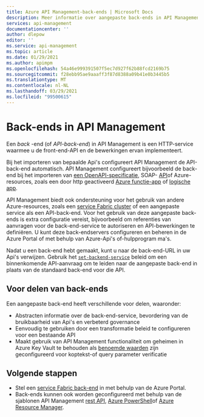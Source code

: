```yaml
---
title: Azure API Management-back-ends | Microsoft Docs
description: Meer informatie over aangepaste back-ends in API Management
services: api-management
documentationcenter: ''
author: dlepow
editor: ''
ms.service: api-management
ms.topic: article
ms.date: 01/29/2021
ms.author: apimpm
ms.openlocfilehash: 54a46e999391507f5ec7d927f62b88fcd2169b75
ms.sourcegitcommit: f28ebb95ae9aaaff3f87d8388a09b41e0b3445b5
ms.translationtype: MT
ms.contentlocale: nl-NL
ms.lasthandoff: 03/29/2021
ms.locfileid: "99500615"
---
```

# <a name="backends-in-api-management"></a>Back-ends in API Management

Een *back* -end (of *API-back-end*) in API Management is een HTTP-service waarmee u de front-end-API en de bewerkingen ervan implementeert.

Bij het importeren van bepaalde Api's configureert API Management de API-back-end automatisch. API Management configureert bijvoorbeeld de back-end bij het importeren van [een OpenAPI-specificatie](import-api-from-oas.md), SOAP- [API](import-soap-api.md)of Azure-resources, zoals een door http geactiveerd [Azure functie-app](import-function-app-as-api.md) of [logische app](import-logic-app-as-api.md).

API Management biedt ook ondersteuning voor het gebruik van andere Azure-resources, zoals een [service Fabric cluster](how-to-configure-service-fabric-backend.md) of een aangepaste service als een API-back-end. Voor het gebruik van deze aangepaste back-ends is extra configuratie vereist, bijvoorbeeld om referenties van aanvragen voor de back-end-service te autoriseren en API-bewerkingen te definiëren. U kunt deze back-endservers configureren en beheren in de Azure Portal of met behulp van Azure-Api's of-hulpprogram ma's.

Nadat u een back-end hebt gemaakt, kunt u naar de back-end-URL in uw Api's verwijzen. Gebruik het [`set-backend-service`](api-management-transformation-policies.md#SetBackendService) beleid om een binnenkomende API-aanvraag om te leiden naar de aangepaste back-end in plaats van de standaard back-end voor die API.

## <a name="benefits-of-backends"></a>Voor delen van back-ends

Een aangepaste back-end heeft verschillende voor delen, waaronder:

* Abstracten informatie over de back-end-service, bevordering van de bruikbaarheid van Api's en verbeterd governance  
* Eenvoudig te gebruiken door een transformatie beleid te configureren voor een bestaande API
* Maakt gebruik van API Management functionaliteit om geheimen in Azure Key Vault te behouden als [benoemde waarden](api-management-howto-properties.md) zijn geconfigureerd voor koptekst-of query parameter verificatie

## <a name="next-steps"></a>Volgende stappen

* Stel een [service Fabric back-end](how-to-configure-service-fabric-backend.md) in met behulp van de Azure Portal.
* Back-ends kunnen ook worden geconfigureerd met behulp van de sjablonen API Management [rest API](/rest/api/apimanagement), [Azure PowerShell](/powershell/module/az.apimanagement/new-azapimanagementbackend)of [Azure Resource Manager](../service-fabric/service-fabric-tutorial-deploy-api-management.md).

